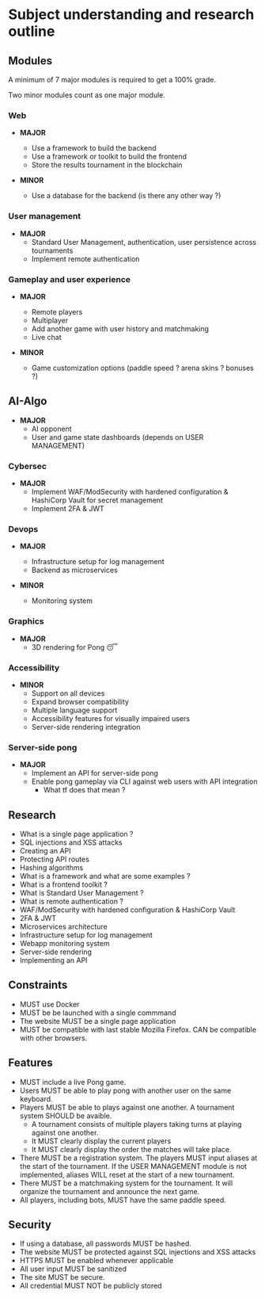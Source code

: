 # Subject understanding and research outline

## Modules

A minimum of 7 major modules is required to get a 100% grade.

Two minor modules count as one major module.

### Web

- **MAJOR**
  - Use a framework to build the backend
  - Use a framework or toolkit to build the frontend
  - Store the results tournament in the blockchain
  
- **MINOR**
  - Use a database for the backend (is there any other way ?)

### User management

- **MAJOR**
  - Standard User Management, authentication, user persistence across tournaments
  - Implement remote authentication

### Gameplay and user experience

- **MAJOR**
  - Remote players
  - Multiplayer
  - Add another game with user history and matchmaking
  - Live chat

- **MINOR**
  - Game customization options (paddle speed ? arena skins ? bonuses ?)

## AI-Algo
  
- **MAJOR**
  - AI opponent
  - User and game state dashboards (depends on USER MANAGEMENT)

### Cybersec

- **MAJOR**
  - Implement WAF/ModSecurity with hardened configuration & HashiCorp Vault for secret management
  - Implement 2FA & JWT

### Devops

- **MAJOR**
  - Infrastructure setup for log management
  - Backend as microservices

- **MINOR**
  - Monitoring system

### Graphics

- **MAJOR**
  - 3D rendering for Pong 😴

### Accessibility

- **MINOR**
  - Support on all devices
  - Expand browser compatibility
  - Multiple language support
  - Accessibility features for visually impaired users
  - Server-side rendering integration

### Server-side pong

- **MAJOR**
  - Implement an API for server-side pong
  - Enable pong gameplay via CLI against web users with API integration
    - What tf does that mean ?

## Research

- What is a single page application ?
- SQL injections and XSS attacks
- Creating an API
- Protecting API routes
- Hashing algorithms
- What is a framework and what are some examples ?
- What is a frontend toolkit ?
- What is Standard User Management ?
- What is remote authentication ?
- WAF/ModSecurity with hardened configuration & HashiCorp Vault
- 2FA & JWT
- Microservices architecture
- Infrastructure setup for log management
- Webapp monitoring system
- Server-side rendering
- Implementing an API

## Constraints

- MUST use Docker
- MUST be be launched with a single commmand
- The website MUST be a single page application
- MUST be compatible with last stable Mozilla Firefox. CAN be compatible with other browsers.

## Features

- MUST include a live Pong game.
- Users MUST be able to play pong with another user on the same keyboard.
- Players MUST be able to plays against one another. A tournament system SHOULD be avaible.
  - A tournament consists of multiple players taking turns at playing against one another.
  - It MUST clearly display the current players
  - It MUST clearly display the order the matches will take place.
- There MUST be a registration system. The players MUST input aliases at the start of the tournament. If the USER MANAGEMENT module is not implemented, aliases WILL reset at the start of a new tournament.
- There MUST be a matchmaking system for the tournament. It will organize the tournament and announce the next game.
- All players, including bots, MUST have the same paddle speed.

## Security

- If using a database, all passwords MUST be hashed.
- The website MUST be protected against SQL injections and XSS attacks
- HTTPS MUST be enabled whenever applicable
- All user input MUST be sanitized
- The site MUST be secure.
- All credential MUST NOT be publicly stored